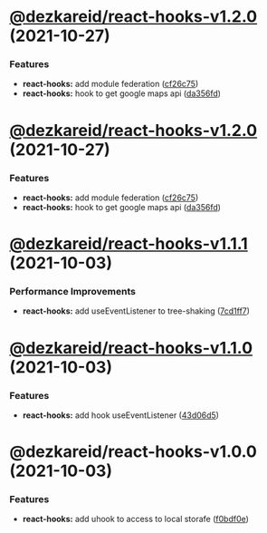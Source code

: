 # [@dezkareid/react-hooks-v1.2.0](https://github.com/dezkareid/dezkareid/compare/react-hooks-1.1.1...react-hooks-1.2.0) (2021-10-27)


### Features

* **react-hooks:** add module federation ([cf26c75](https://github.com/dezkareid/dezkareid/commit/cf26c758b719bd3df39563f24fe0df16d4e9092d))
* **react-hooks:** hook to get google maps api ([da356fd](https://github.com/dezkareid/dezkareid/commit/da356fd22c714cf4206da6eb09fdca71e192d2fc))

# [@dezkareid/react-hooks-v1.2.0](https://github.com/dezkareid/dezkareid/compare/react-hooks-1.1.1...react-hooks-1.2.0) (2021-10-27)


### Features

* **react-hooks:** add module federation ([cf26c75](https://github.com/dezkareid/dezkareid/commit/cf26c758b719bd3df39563f24fe0df16d4e9092d))
* **react-hooks:** hook to get google maps api ([da356fd](https://github.com/dezkareid/dezkareid/commit/da356fd22c714cf4206da6eb09fdca71e192d2fc))

# [@dezkareid/react-hooks-v1.1.1](https://github.com/dezkareid/dezkareid/compare/react-hooks-1.1.0...react-hooks-1.1.1) (2021-10-03)


### Performance Improvements

* **react-hooks:** add useEventListener to tree-shaking ([7cd1ff7](https://github.com/dezkareid/dezkareid/commit/7cd1ff7bdc4472427d4cfd01f331190d5146fe13))

# [@dezkareid/react-hooks-v1.1.0](https://github.com/dezkareid/dezkareid/compare/react-hooks-1.0.0...react-hooks-1.1.0) (2021-10-03)


### Features

* **react-hooks:** add hook useEventListener ([43d06d5](https://github.com/dezkareid/dezkareid/commit/43d06d56e10d8147fc32ad3c643f4424eeb7ce4d))

# @dezkareid/react-hooks-v1.0.0 (2021-10-03)


### Features

* **react-hooks:** add uhook to access to local storafe ([f0bdf0e](https://github.com/dezkareid/dezkareid/commit/f0bdf0eb56bf7bbcb4bc366df2350baacc30adfa))
